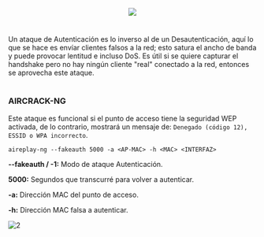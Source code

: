 <p align="center">
  <a href="https://github.com/DenverCoder1/readme-typing-svg"><img src="https://readme-typing-svg.herokuapp.com?color=F70000&width=390&lines=Ataque+de+autenticaci%C3%B3n+Wi-Fi"></a>
</p>

<h1 align="center"></h1>

Un ataque de Autenticación es lo inverso al de un Desautenticación, aquí lo que se hace es envíar clientes falsos a la red; esto satura el ancho de banda y puede provocar lentitud e incluso DoS. Es útil si se quiere capturar el handshake pero no hay ningún cliente "real" conectado a la red, entonces se aprovecha este ataque.

<h1 align="center"></h1>

### AIRCRACK-NG

Este ataque es funcional si el punto de acceso tiene la seguridad WEP activada, de lo contrario, mostrará un mensaje de: `Denegado (código 12), ESSID o WPA incorrecto`.
```
aireplay-ng --fakeauth 5000 -a <AP-MAC> -h <MAC> <INTERFAZ>
```

**--fakeauth / -1:** Modo de ataque Autenticación.

**5000:** Segundos que transcurré para volver a autenticar.

**-a:** Dirección MAC del punto de acceso.

**-h:** Dirección MAC falsa a autenticar.

![2](https://user-images.githubusercontent.com/75953873/181665516-835bfdd9-d080-4091-92e1-86f72cb22987.png)

